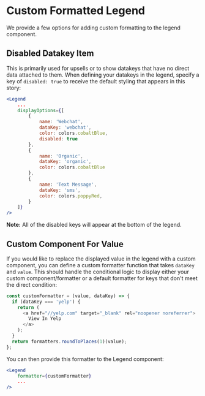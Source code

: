 # Custom Formatted Legend
We provide a few options for adding custom formatting to the legend component. 

## Disabled Datakey Item 
This is primarily used for upsells or to show datakeys that have no direct data attached to them. When defining your datakeys in the legend, specify a key of `disabled: true` to receive the default styling that appears in this story: 

```jsx
<Legend
	...
	displayOptions={[
		{
			name: 'Webchat',
			dataKey: 'webchat',
			color: colors.cobaltBlue,
			disabled: true
		},
		{ 
			name: 'Organic', 
			dataKey: 'organic', 
			color: colors.cobaltBlue 
		},
		{
			name: 'Text Message',
			dataKey: 'sms',
			color: colors.poppyRed,
		}
	]}
/>
``` 

**Note:** All of the disabled keys will appear at the bottom of the legend.

## Custom Component For Value  
If you would like to replace the displayed value in the legend with a custom component, you can define a custom formatter function that takes `dataKey` and `value`. This should handle the conditional logic to display either your custom component/formatter or a default formatter for keys that don't meet the direct condition:

```js
const customFormatter = (value, dataKey) => {
  if (dataKey === 'yelp') {
    return (
      <a href="//yelp.com" target="_blank" rel="noopener noreferrer">
        View In Yelp
      </a>
    );
  }
  return formatters.roundToPlaces(1)(value);
};  
```

You can then provide this formatter to the Legend component:

```jsx
<Legend
	formatter={customFormatter}
	...
/>
``` 

